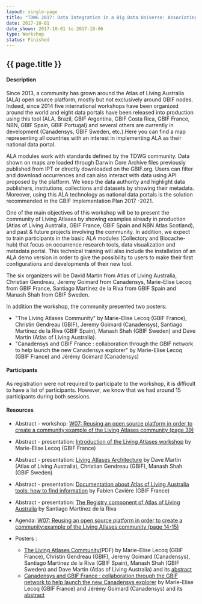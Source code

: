 ```yaml
--- 
layout: single-page
title: "TDWG 2017: Data Integration in a Big Data Universe: Associating Occurrences with Genes, Phenotypes, and Environments"
date: 2017-10-01
date_shown: 2017-10-01 to 2017-10-06
type: Workshop
status: Finished
---
```


## {{ page.title }}

#### Description 

Since 2013, a community has grown around the Atlas of Living Australia (ALA) open source platform, mostly but not exclusively around GBIF nodes. Indeed, since 2014 five international workshops have been organized around the world and eight data portals have been released into production using this tool (ALA, Brazil, GBIF Argentina, GBIF Costa Rica, GBIF France, NBN, GBIF Spain, GBIF Portugal) and several others are currently in development (Canadensys, GBIF Sweden, etc.).Here you can find a map representing all countries with an interest in implementing ALA as their national data portal.

ALA modules work with standards defined by the TDWG community. Data shown on maps are loaded through Darwin Core Archive files previously published from IPT or directly downloaded on the GBIF.org. Users can filter and download occurrences and can also interact with data using API proposed by the platform. We keep the data authority and highlight data publishers, institutions, collections and datasets by showing their metadata. Moreover, using this ALA technology as national data portals is the solution recommended in the GBIF Implementation Plan 2017 -2021.

One of the main objectives of this workshop will be to present the community of Living Atlases by showing examples already in production (Atlas of Living Australia, GBIF France, GBIF Spain and NBN Atlas Scotland), and past & future projects involving the community. In addition, we expect to train participants in the basic ALA modules (Collectory and Biocache-hub) that focus on occurrence research tools, data visualization and metadata portal. This technical training will also include the installation of an ALA demo version in order to give the possibility to users to make their first configurations and developments of their new tool.

The six organizers will be David Martin from Atlas of Living Australia, Christian Gendreau, Jeremy Goimard from Canadensys, Marie-Elise Lecoq from GBIF France, Santiago Martínez de la Riva from GBIF Spain and Manash Shah from GBIF Sweden. 

In addition the workshop, the community presented two posters:
- "The Living Atlases Community" by Marie-Elise Lecoq (GBIF France), Christin Gendreau (GBIF), Jeremy Goimard (Canadensys), Santiago Martínez de la Riva (GBIF Spain), Manash Shah (GBIF Sweden) and Dave Martin (Atlas of Living Australia).
- "Canadensys and GBIF France : collaboration through the GBIF network to help launch the new Canadensys explorer" by Marie-Elise Lecoq (GBIF France) and Jérémy Goimard (Canadensys)

#### Participants

As registration were not required to participate to the workshop, it is difficult to have a list of participants. However, we know that we had around 15 participants during both sessions. 
        

#### Resources 

- Abstract - workshop: [W07: Reusing an open source platform in order to create a community:example of the Living Atlases community (page 39)](https://static.tdwg.org/conferences/2017/tdwg_2017_programme.pdf)
- Abstract - presentation: [Introduction of the Living Atlases workshop](https://doi.org/10.3897/tdwgproceedings.1.20253) by Marie-Elise Lecoq (GBIF France)
- Abstract - presentation: [Living Atlases Architecture](https://doi.org/10.3897/tdwgproceedings.1.19826) by Dave Martin (Atlas of Living Australia), Christian Gendreau (GBIF), Manash Shah (GBIF Sweden)
- Abstract - presentation: [Documentation about Atlas of Living Australia tools: how to find information](https://doi.org/10.3897/tdwgproceedings.1.19941) by Fabien Cavière (GBIF France)
- Abstract - presentation: [The Registry component of Atlas of Living Australia](https://doi.org/10.3897/tdwgproceedings.1.19802) by Santiago Martínez de la Riva
- Agenda: [W07: Reusing an open source platform in order to create a community:example of the Living Atlases community (page 14-15)](https://static.tdwg.org/conferences/2017/tdwg_2017_programme.pdf)

- Posters :
	- [The Living Atlases Community](../assets/presentation/tdwg-2017/poster_lac_version_final_0.pdf)(PDF) by Marie-Elise Lecoq (GBIF France), Christin Gendreau (GBIF), Jeremy Goimard (Canadensys), Santiago Martínez de la Riva (GBIF Spain), Manash Shah (GBIF Sweden) and Dave Martin (Atlas of Living Australia) and its [abstract](https://doi.org/10.3897/tdwgproceedings.1.20290)
	- [Canadensys and GBIF France : collaboration through the GBIF network to help launch the new Canadensys explorer](https://assets.ctfassets.net/uo17ejk9rkwj/19XQtifHt60mWqM0mwmwea/5830271de0692b3e9c0690ad4c60b2ea/Canadensys_poster.pdf) by Marie-Elise Lecoq (GBIF France) and Jérémy Goimard (Canadensys) and its [abstract](https://doi.org/10.3897/tdwgproceedings.1.17011 )
